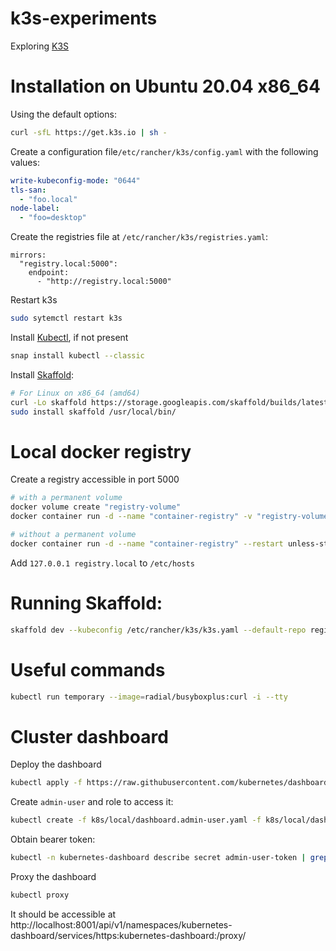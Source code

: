 # k3s-experiments

Exploring [K3S](https://k3s.io/)

# Installation on Ubuntu 20.04 x86_64

Using the default options:

```bash
curl -sfL https://get.k3s.io | sh -
```

Create a configuration file`/etc/rancher/k3s/config.yaml` with the following values:

```yaml
write-kubeconfig-mode: "0644"
tls-san:
  - "foo.local"
node-label:
  - "foo=desktop"
```

Create the registries file at `/etc/rancher/k3s/registries.yaml`:

```
mirrors:
  "registry.local:5000":
    endpoint:
      - "http://registry.local:5000"
```

Restart k3s

```bash
sudo sytemctl restart k3s
```

Install [Kubectl](https://kubernetes.io/docs/tasks/tools/install-kubectl-linux/), if not present

```bash
snap install kubectl --classic
```

Install [Skaffold](https://skaffold.dev/docs/install/):

```bash
# For Linux on x86_64 (amd64)
curl -Lo skaffold https://storage.googleapis.com/skaffold/builds/latest/skaffold-linux-amd64 && \
sudo install skaffold /usr/local/bin/
```

# Local docker registry

Create a registry accessible in port 5000

```bash
# with a permanent volume
docker volume create "registry-volume"
docker container run -d --name "container-registry" -v "registry-volume":/var/lib/registry --restart unless-stopped -p 5000:5000 registry:2

# without a permanent volume
docker container run -d --name "container-registry" --restart unless-stopped -p 5000:5000 registry:2
```

Add `127.0.0.1 registry.local` to `/etc/hosts`


# Running Skaffold:

```bash
skaffold dev --kubeconfig /etc/rancher/k3s/k3s.yaml --default-repo registry.local:5000
```


# Useful commands

```bash
kubectl run temporary --image=radial/busyboxplus:curl -i --tty
```


# Cluster dashboard

Deploy the dashboard

```bash
kubectl apply -f https://raw.githubusercontent.com/kubernetes/dashboard/v2.4.0/aio/deploy/recommended.yaml
```

Create `admin-user` and role to access it:

```bash
kubectl create -f k8s/local/dashboard.admin-user.yaml -f k8s/local/dashboard.admin-user-role.yaml
```

Obtain bearer token:

```bash
kubectl -n kubernetes-dashboard describe secret admin-user-token | grep '^token'
```

Proxy the dashboard

```bash
kubectl proxy
```

It should be accessible at http://localhost:8001/api/v1/namespaces/kubernetes-dashboard/services/https:kubernetes-dashboard:/proxy/

